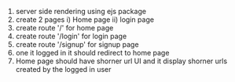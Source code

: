1. server side rendering using ejs package
2. create 2 pages
   i) Home page
   ii) login page
3. create route '/' for home page
4. create route '/login' for login page
5. create route '/signup' for signup page
6. one it logged in it should redirect to home page
7. Home page should have shorner url UI and it display shorner urls created by the logged in user
